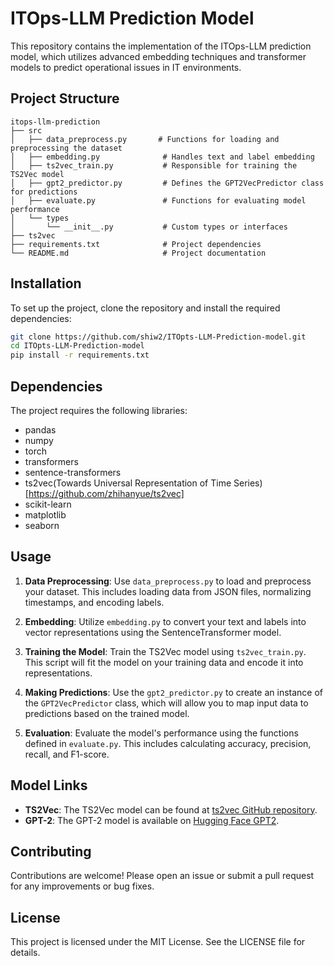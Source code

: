 # ITOps-LLM Prediction Model

This repository contains the implementation of the ITOps-LLM prediction model, which utilizes advanced embedding techniques and transformer models to predict operational issues in IT environments.

## Project Structure

```
itops-llm-prediction
├── src
│   ├── data_preprocess.py       # Functions for loading and preprocessing the dataset
│   ├── embedding.py              # Handles text and label embedding
│   ├── ts2vec_train.py           # Responsible for training the TS2Vec model
│   ├── gpt2_predictor.py         # Defines the GPT2VecPredictor class for predictions
│   ├── evaluate.py               # Functions for evaluating model performance
│   └── types
│       └── __init__.py           # Custom types or interfaces
├── ts2vec
├── requirements.txt              # Project dependencies
└── README.md                     # Project documentation
```

## Installation

To set up the project, clone the repository and install the required dependencies:

```bash
git clone https://github.com/shiw2/ITOpts-LLM-Prediction-model.git
cd ITOpts-LLM-Prediction-model
pip install -r requirements.txt
```

## Dependencies

The project requires the following libraries:

- pandas
- numpy
- torch
- transformers
- sentence-transformers
- ts2vec(Towards Universal Representation of Time Series) [https://github.com/zhihanyue/ts2vec]
- scikit-learn
- matplotlib
- seaborn

## Usage

1. **Data Preprocessing**: Use `data_preprocess.py` to load and preprocess your dataset. This includes loading data from JSON files, normalizing timestamps, and encoding labels.

2. **Embedding**: Utilize `embedding.py` to convert your text and labels into vector representations using the SentenceTransformer model.

3. **Training the Model**: Train the TS2Vec model using `ts2vec_train.py`. This script will fit the model on your training data and encode it into representations.

4. **Making Predictions**: Use the `gpt2_predictor.py` to create an instance of the `GPT2VecPredictor` class, which will allow you to map input data to predictions based on the trained model.

5. **Evaluation**: Evaluate the model's performance using the functions defined in `evaluate.py`. This includes calculating accuracy, precision, recall, and F1-score.

## Model Links

- **TS2Vec**: The TS2Vec model can be found at [ts2vec GitHub repository](https://github.com/zhihanyue/ts2vec).
- **GPT-2**: The GPT-2 model is available on [Hugging Face GPT2](https://github.com/huggingface/transformers/tree/main/src/transformers/models/gpt2).

## Contributing

Contributions are welcome! Please open an issue or submit a pull request for any improvements or bug fixes.

## License

This project is licensed under the MIT License. See the LICENSE file for details.
